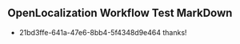 ## OpenLocalization Workflow Test MarkDown
* 21bd3ffe-641a-47e6-8bb4-5f4348d9e464 
thanks!<!--HONumber=Mar16_HO3-->
